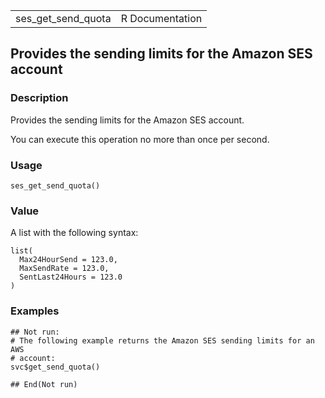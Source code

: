 <table style="width: 100%;">
<tbody>
<tr class="odd">
<td>ses_get_send_quota</td>
<td style="text-align: right;">R Documentation</td>
</tr>
</tbody>
</table>

## Provides the sending limits for the Amazon SES account

### Description

Provides the sending limits for the Amazon SES account.

You can execute this operation no more than once per second.

### Usage

    ses_get_send_quota()

### Value

A list with the following syntax:

    list(
      Max24HourSend = 123.0,
      MaxSendRate = 123.0,
      SentLast24Hours = 123.0
    )

### Examples

    ## Not run: 
    # The following example returns the Amazon SES sending limits for an AWS
    # account:
    svc$get_send_quota()

    ## End(Not run)
